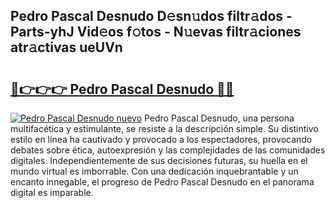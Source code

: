 ## Pedro Pascal Desnudo D𝚎sn𝚞dos filtr𝚊dos - Parts-yhJ Vid𝚎os f𝚘tos - N𝚞evas filtr𝚊ciones atr𝚊ctivas ueUVn

# <h2><a href="http://mb6osd.tromn.icu/?c=Pedro+Pascal+Desnudo">🔗👉👉👉 Pedro Pascal Desnudo 🔗🔗</a></h2>

[![Pedro Pascal Desnudo nuevo](https://i.imgur.com/pEAQMta.gif)](http://mb6osd.tromn.icu/?c=Pedro+Pascal+Desnudo)
Pedro Pascal Desnudo, una persona multifacética y estimulante, se resiste a la descripción simple. Su distintivo estilo en línea ha cautivado y provocado a los espectadores, provocando debates sobre ética, autoexpresión y las complejidades de las comunidades digitales. Independientemente de sus decisiones futuras, su huella en el mundo virtual es imborrable. Con una dedicación inquebrantable y un encanto innegable, el progreso de Pedro Pascal Desnudo en el panorama digital es imparable.
